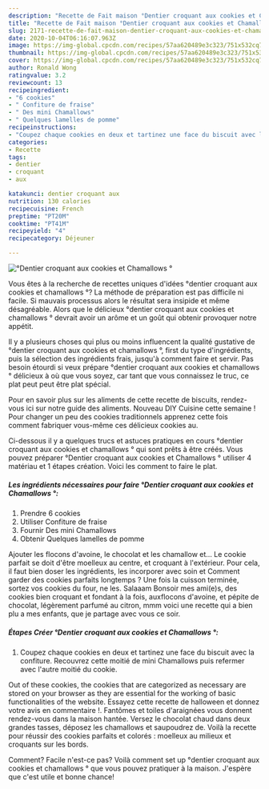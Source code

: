 ```yaml
---
description: "Recette de Fait maison °Dentier croquant aux cookies et Chamallows °"
title: "Recette de Fait maison °Dentier croquant aux cookies et Chamallows °"
slug: 2171-recette-de-fait-maison-dentier-croquant-aux-cookies-et-chamallows
date: 2020-10-04T06:16:07.963Z
image: https://img-global.cpcdn.com/recipes/57aa620489e3c323/751x532cq70/dentier-croquant-aux-cookies-et-chamallows-photo-principale-de-la-recette.jpg
thumbnail: https://img-global.cpcdn.com/recipes/57aa620489e3c323/751x532cq70/dentier-croquant-aux-cookies-et-chamallows-photo-principale-de-la-recette.jpg
cover: https://img-global.cpcdn.com/recipes/57aa620489e3c323/751x532cq70/dentier-croquant-aux-cookies-et-chamallows-photo-principale-de-la-recette.jpg
author: Ronald Wong
ratingvalue: 3.2
reviewcount: 13
recipeingredient:
- "6 cookies"
- " Confiture de fraise"
- " Des mini Chamallows"
- " Quelques lamelles de pomme"
recipeinstructions:
- "Coupez chaque cookies en deux et tartinez une face du biscuit avec la confiture. Recouvrez cette moitié de mini Chamallows puis refermer avec l&#39;autre moitié du cookie."
categories:
- Recette
tags:
- dentier
- croquant
- aux

katakunci: dentier croquant aux 
nutrition: 130 calories
recipecuisine: French
preptime: "PT20M"
cooktime: "PT41M"
recipeyield: "4"
recipecategory: Déjeuner

---
```



![°Dentier croquant aux cookies et Chamallows °](https://img-global.cpcdn.com/recipes/57aa620489e3c323/751x532cq70/dentier-croquant-aux-cookies-et-chamallows-photo-principale-de-la-recette.jpg)

Vous êtes à la recherche de recettes uniques d'idées °dentier croquant aux cookies et chamallows °? La méthode de préparation est pas difficile ni facile. Si mauvais processus alors le résultat sera insipide et même désagréable. Alors que le délicieux °dentier croquant aux cookies et chamallows ° devrait avoir un arôme et un goût qui obtenir provoquer notre appétit.

Il y a plusieurs choses qui plus ou moins influencent la qualité gustative de °dentier croquant aux cookies et chamallows °, first du type d'ingrédients, puis la sélection des ingrédients frais, jusqu'à comment faire et servir. Pas besoin étourdi si veux prépare °dentier croquant aux cookies et chamallows ° délicieux à où que vous soyez, car tant que vous connaissez le truc, ce plat peut peut être plat spécial.

Pour en savoir plus sur les aliments de cette recette de biscuits, rendez-vous ici sur notre guide des aliments. Nouveau DIY Cuisine cette semaine ! Pour changer un peu des cookies traditionnels apprenez cette fois comment fabriquer vous-même ces délicieux cookies au.


Ci-dessous il y a quelques trucs et astuces pratiques en cours °dentier croquant aux cookies et chamallows ° qui sont prêts à être créés. Vous pouvez préparer °Dentier croquant aux cookies et Chamallows ° utiliser 4 matériau et 1 étapes création. Voici les comment to faire le plat.

<!--inarticleads1-->

##### Les ingrédients nécessaires pour faire °Dentier croquant aux cookies et Chamallows °:

1. Prendre 6 cookies
1. Utiliser  Confiture de fraise
1. Fournir  Des mini Chamallows
1. Obtenir  Quelques lamelles de pomme


Ajouter les flocons d&#39;avoine, le chocolat et les chamallow et… Le cookie parfait se doit d&#39;être moelleux au centre, et croquant à l&#39;extérieur. Pour cela, il faut bien doser les ingrédients, les incorporer avec soin et Comment garder des cookies parfaits longtemps ? Une fois la cuisson terminée, sortez vos cookies du four, ne les. Salaaam Bonsoir mes ami(e)s, des cookies bien croquant et fondant à la fois, auxflocons d&#39;avoine, et pépite de chocolat, légèrement parfumé au citron, mmm voici une recette qui a bien plu a mes enfants, que je partage avec vous ce soir. 

<!--inarticleads2-->

##### Étapes Créer °Dentier croquant aux cookies et Chamallows °:

1. Coupez chaque cookies en deux et tartinez une face du biscuit avec la confiture. Recouvrez cette moitié de mini Chamallows puis refermer avec l&#39;autre moitié du cookie.


Out of these cookies, the cookies that are categorized as necessary are stored on your browser as they are essential for the working of basic functionalities of the website. Essayez cette recette de halloween et donnez votre avis en commentaire !. Fantômes et toiles d&#39;araignées vous donnent rendez-vous dans la maison hantée. Versez le chocolat chaud dans deux grandes tasses, déposez les chamallows et saupoudrez de. Voilà la recette pour réussir des cookies parfaits et colorés : moelleux au milieux et croquants sur les bords. 


Comment? Facile n'est-ce pas? Voilà comment set up °dentier croquant aux cookies et chamallows ° que vous pouvez pratiquer à la maison. J'espère que c'est utile et bonne chance!
